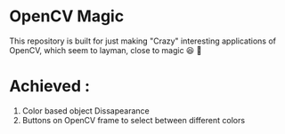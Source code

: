 # OpenCV Magic
This repository is built for just making "Crazy" interesting applications of OpenCV, which seem to layman, close to magic 😆 🧙 

# Achieved : 
1. Color based object Dissapearance
2. Buttons on OpenCV frame to select between different colors
